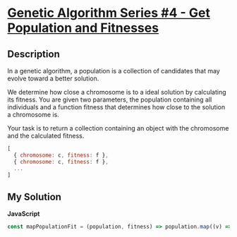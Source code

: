 # [Genetic Algorithm Series #4 - Get Population and Fitnesses](https://www.codewars.com/kata/567b468357ed7411be00004a)

## Description

In a genetic algorithm, a population is a collection of candidates that may evolve toward a better solution.

We determine how close a chromosome is to a ideal solution by calculating its fitness. You are given two parameters, the population containing all individuals and a function fitness that determines how close to the solution a chromosome is.

Your task is to return a collection containing an object with the chromosome and the calculated fitness.

```js
[
  { chromosome: c, fitness: f },
  { chromosome: c, fitness: f },
  ...
]
```

## My Solution

**JavaScript**

```js
const mapPopulationFit = (population, fitness) => population.map((v) => ({ chromosome: v, fitness: fitness(v) }));
```
